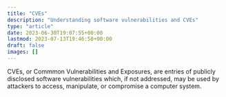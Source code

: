 ```yaml
---
title: "CVEs"
description: "Understanding software vulnerabilities and CVEs"
type: "article"
date: 2023-06-30T19:07:55+00:00
lastmod: 2023-07-13T19:46:58+00:00
draft: false
images: []
---
```

CVEs, or Commmon Vulnerabilities and Exposures, are entries of publicly disclosed software vulnerabilities which, if not addressed, may be used by attackers to access, manipulate, or compromise a computer system.